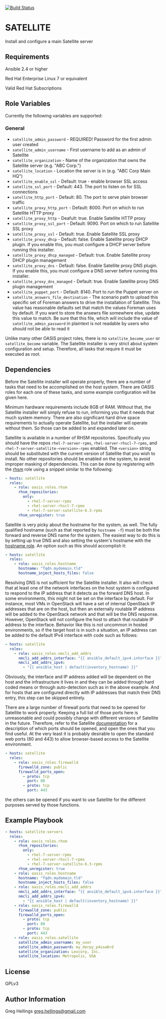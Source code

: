 [![Build Status](https://travis-ci.org/oasis-roles/satellite.svg?branch=master)](https://travis-ci.org/oasis-roles/satellite)

SATELLITE
===========

Install and configure a main Satellite server

Requirements
------------

Ansible 2.4 or higher

Red Hat Enterprise Linux 7 or equivalent

Valid Red Hat Subscriptions

Role Variables
--------------

Currently the following variables are supported:

### General

* `satellite_admin_password` - REQUIRED! Password for the first admin user created
* `satellite_admin_username` - First username to add as an admin of Satellite
* `satellite_organization` - Name of the organization that owns the Satellite server (e.g. "ABC Corp.")
* `satellite_location` - Location the server is in (e.g. "ABC Corp Main HQ")
* `satellite_enable_ssl` - Default: true - enable browser SSL access
* `satellite_ssl_port` - Default: 443. The port to listen on for SSL connections
* `satellite_http_port` - Default: 80. The port to serve plain browser traffic
* `satellite_proxy_http_port` - Default: 8000. Port on which to run Satellite HTTP proxy
* `satellite_proxy_http` - Deafult: true. Enable Satellite HTTP proxy
* `satellite_proxy_ssl_port` - Default: 9090. Port on which to run Satellite SSL proxy
* `satellite_proxy_ssl` - Default: true. Enable Satellite SSL proxy
* `satellite_proxy_dhcp` - Default: false. Enable Satellite proxy DHCP plugin. If you enable this, you must
  configure a DHCP server before running this installer.
* `satellite_proxy_dhcp_managed` - Default: true. Enable Satellite proxy DHCP plugin management
* `satellite_proxy_dns` - Default: false. Enable Satellite proxy DNS plugin. If you enable this, you must
  configure a DNS server before running this installer.
* `satellite_proxy_dns_managed` - Default: true. Enable Satellite proxy DNS plugin management
* `satellite_puppet_port` - Default: 8140. Port to run the Puppet server on
* `satellite_answers_file_destination` - The scenario path to upload this specific set of Foreman
  answers to drive the installation of Satellite. This value has reasonable defaults set that match
  the values Foreman uses by default. If you want to store the ansewrs file somewhere else, update
  this value to match. Be sure that this file, which will include the value of `satellite_admin_password`
  in plaintext is not readable by users who should not be able to read it

Unlike many other OASIS project roles, there is no `satellite_become_user` or
`satellite_become` variable. The Satellite installer is very strict about system configuration and
setup. Therefore, all tasks that require it must be executed as root.

Dependencies
------------

Before the Satellite installer will operate properly, there are a number of tasks that need
to be accomplished on the host system. There are OASIS roles for each one of these tasks, and
some example configuration will be given here.

Minimum hardware requirements include 8GB of RAM. Without that, the Satellite installer will
simply refuse to run, informing you that it needs that much system memory. There are also
significant hard drive space requirements to actually operate Satellite, but the installer will
operate without them. So those can be added to and expanded later on.

Satellite is available in a number of RHSM repositories. Specifically you should have the repos
`rhel-7-server-rpms`, `rhel-server-rhscl-7-rpms`, and `rhel-7-server-satellite-<version>-rpms`
enabled. The `<version>` string should be substituted with the current version of Satellite that
you wish to install. No other repositories should be enabled on the system, to avoid improper
masking of dependencies. This can be done by registering with the
[rhsm](https://github.com/oasis-roles/rhsm/) role using a snippet similar to the following:
```yaml
- hosts: satellite
  roles:
    - role: oasis_roles.rhsm
      rhsm_repositories:
        only:
          - rhel-7-server-rpms
          - rhel-server-rhscl-7-rpms
          - rhel-7-server-satellite-6.3-rpms
      rhsm_unregister: true
```

Satellite is very picky about the hostname for the system, as well. The fully qualified hostname
(such as that reported by `hostname -f`) must be both the forward and reverse DNS name for the
system. The easiest way to do this is by setting up true DNS and also setting the system's
hostname with the [hostname role](https://github.com/oasis-roles/hostname). An option such as this
should accomplish it:
```yaml
- hosts: satellite
  roles:
    - role: oasis_roles.hostname
      hostname: "fqdn.mydomain.tld"
      hostname_inject_hosts_files: false
```

Resolving DNS is not sufficient for the Satellite installer. It also will check that at least one
of the network interfaces on the host system is configured to respond to the IP address that it
detects as the forward DNS host. In some environments, this might not be set on the interface by
default. For instance, most VMs in OpenStack will have a set of internal OpenStack IP addresses that
are on the host, but then an externally routable IP address will be added to the OpenStack network
and that will be the DNS response. However, OpenStack will not configure the host to attach that
routable IP address to the interface. Behavior like this is not uncommon in hosted environments, so
if the target host is in such a situation, an IP address can be added to the default IPv4 interface
with code such as follows:
```yaml
- hosts: satellite
  roles:
    - role: oasis_roles.nmcli_add_addrs
      nmcli_add_addrs_interface: "{{ ansible_default_ipv4.interface }}"
      nmcli_add_addrs_ipv4:
        - "{{ ansible_host | default(inventory_hostname) }}"
```
Obviously, the interface and IP address added will be dependent on the host and the infrastructure
it lives in and they can be added through hard coded means or through auto-detection such as in the
above example. And for hosts that are configured directly with IP addresses that match their DNS
entry, this step can be skipped entirely.

There are a large number of firewall ports that need to be opened for Satellite to work properly.
Keeping a full list of those ports here is unreasonable and could possibly change with different
versions of Satellite in the future. Therefore, refer to the Satellite
[documentation](https://access.redhat.com/documentation/en-us/red_hat_satellite/6.3/html/installation_guide/preparing_your_environment_for_installation#ports_prerequisites)
for a description of which ports should be opened, and open the ones that you find useful.
At the very least it is probably desirable to open the standard web ports (80 and 443) to allow
browser-based access to the Satellite environment.
```yaml
- hosts: satellite
  roles:
    - role: oasis_roles.firewalld
      firewalld_zone: public
      firewalld_ports_open:
        - proto: tcp
          port: 80
        - proto: tcp
          port: 443
```
the others can be opened if you want to use Satellite for the different purposes served by
those functions.

Example Playbook
----------------

```yaml
- hosts: satellite-servers
  roles:
    - role: oasis_roles.rhsm
      rhsm_repositories:
        only:
          - rhel-7-server-rpms
          - rhel-server-rhscl-7-rpms
          - rhel-7-server-satellite-6.3-rpms
      rhsm_unregister: true
    - role: oasis_roles.hostname
      hostname: "fqdn.mydomain.tld"
      hostname_inject_hosts_files: false
    - role: oasis_roles.nmcli_add_addrs
      nmcli_add_addrs_interface: "{{ ansible_default_ipv4.interface }}"
      nmcli_add_addrs_ipv4:
        - "{{ ansible_host | default(inventory_hostname) }}"
    - role: oasis_roles.firewalld
      firewalld_zone: public
      firewalld_ports_open:
        - proto: tcp
          port: 80
        - proto: tcp
          port: 443
    - role: oasis_roles.satellite
      satellite_admin_username: my_user
      satellite_admin_password: my_derpy_p4ssw0rd
      satellite_organization: Lexcorp, Inc.
      satellite_location: Metropolis, USA
```

License
-------

GPLv3

Author Information
------------------

Greg Hellings <greg.hellings@gmail.com>
